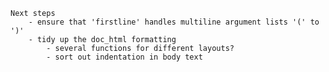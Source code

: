    Next steps
        - ensure that 'firstline' handles multiline argument lists '(' to ')'
        - tidy up the doc_html formatting
            - several functions for different layouts?
            - sort out indentation in body text
